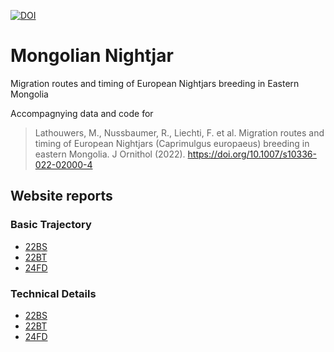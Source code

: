 [![DOI](https://zenodo.org/badge/DOI/10.5281/zenodo.6720385.svg)](https://doi.org/10.5281/zenodo.6720385)
# Mongolian Nightjar
Migration routes and timing of European Nightjars breeding in Eastern Mongolia

Accompagnying data and code for 
> Lathouwers, M., Nussbaumer, R., Liechti, F. et al. Migration routes and timing of European Nightjars (Caprimulgus europaeus) breeding in eastern Mongolia. J Ornithol (2022). https://doi.org/10.1007/s10336-022-02000-4

## Website reports
### Basic Trajectory
- [22BS](https://raphaelnussbaumer.com/MongolianNightjar/basic_trajectory/22BS.html)
- [22BT](https://raphaelnussbaumer.com/MongolianNightjar/basic_trajectory/24BT.html)
- [24FD](https://raphaelnussbaumer.com/MongolianNightjar/basic_trajectory/24FD.html)
### Technical Details
- [22BS](https://raphaelnussbaumer.com/MongolianNightjar/technical_details/22BS.html)
- [22BT](https://raphaelnussbaumer.com/MongolianNightjar/technical_details/24BT.html)
- [24FD](https://raphaelnussbaumer.com/MongolianNightjar/technical_details/24FD.html)
